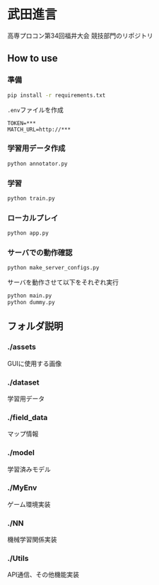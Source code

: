 # 武田進言

高専プロコン第34回福井大会 競技部門のリポジトリ

## How to use

### 準備

```bash
pip install -r requirements.txt
```

`.env`ファイルを作成

```txt:.env
TOKEN=***
MATCH_URL=http://***
```

### 学習用データ作成

```bash
python annotator.py
```

### 学習

```bash
python train.py
```

### ローカルプレイ

```bash
python app.py
```

### サーバでの動作確認

```bash
python make_server_configs.py
```

サーバを動作させて以下をそれぞれ実行

```bash
python main.py
python dummy.py
```

## フォルダ説明

### ./assets

GUIに使用する画像

### ./dataset

学習用データ

### ./field_data

マップ情報

### ./model

学習済みモデル

### ./MyEnv

ゲーム環境実装

### ./NN

機械学習関係実装

### ./Utils

API通信、その他機能実装
